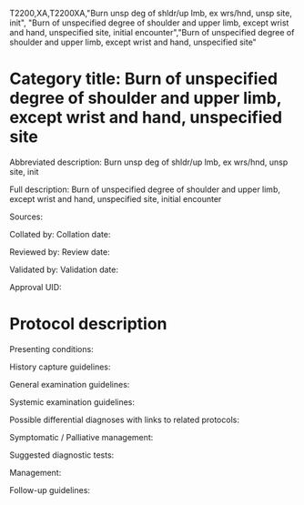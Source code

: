 T2200,XA,T2200XA,"Burn unsp deg of shldr/up lmb, ex wrs/hnd, unsp site, init", "Burn of unspecified degree of shoulder and upper limb, except wrist and hand, unspecified site, initial encounter","Burn of unspecified degree of shoulder and upper limb, except wrist and hand, unspecified site"
# Category title: Burn of unspecified degree of shoulder and upper limb, except wrist and hand, unspecified site

Abbreviated description: Burn unsp deg of shldr/up lmb, ex wrs/hnd, unsp site, init

Full description: Burn of unspecified degree of shoulder and upper limb, except wrist and hand, unspecified site, initial encounter

Sources:

Collated by:
Collation date:

Reviewed by:
Review date:

Validated by:
Validation date:

Approval UID:

# Protocol description

Presenting conditions:

History capture guidelines:

General examination guidelines:

Systemic examination guidelines:

Possible differential diagnoses with links to related protocols:

Symptomatic / Palliative management:

Suggested diagnostic tests:

Management:

Follow-up guidelines:
